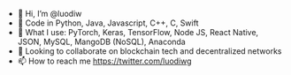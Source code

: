 - 👋 Hi, I’m @luodiw
- 👀 Code in Python, Java, Javascript, C++, C, Swift 
- 🚀 What I use: PyTorch, Keras, TensorFlow, Node JS, React Native, JSON, MySQL, MangoDB (NoSQL), Anaconda
- 💞️ Looking to collaborate on blockchain tech and decentralized networks
- 📫 How to reach me https://twitter.com/luodiwg

<!---
luodiw/luodiw is a ✨ special ✨ repository because its `README.md` (this file) appears on your GitHub profile.
You can click the Preview link to take a look at your changes.
--->
